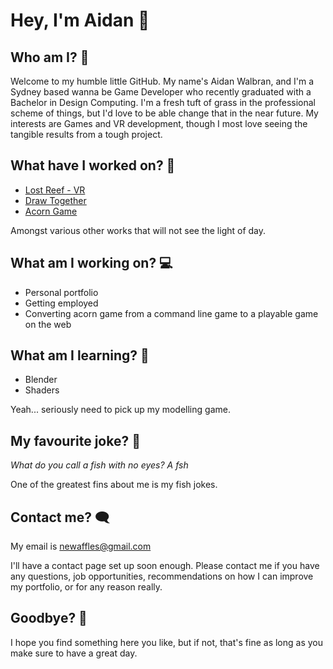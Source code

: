 # Hey, I'm Aidan 🦊

## Who am I? 🙌
Welcome to my humble little GitHub. My name's Aidan Walbran, and I'm a Sydney based wanna be Game Developer who recently graduated with a Bachelor in Design Computing. I'm a fresh tuft of grass in the professional scheme of things, but I'd love to be able change that in the near future. My interests are Games and VR development, though I most love seeing the tangible results from a tough project.

## What have I worked on? 💼
- [Lost Reef - VR](https://github.com/NeWaffless/VR_Lost-Reef)
- [Draw Together](https://github.com/NeWaffless/Draw-Together)
- [Acorn Game](https://github.com/NeWaffless/Acorn-Game)

Amongst various other works that will not see the light of day.

## What am I working on? 💻
- Personal portfolio
- Getting employed
- Converting acorn game from a command line game to a playable game on the web

## What am I learning? 💭
- Blender
- Shaders

Yeah... seriously need to pick up my modelling game.

## My favourite joke? 🐳
_What do you call a fish with no eyes? A fsh_

One of the greatest fins about me is my fish jokes.

## Contact me? 🗨️
My email is newaffles@gmail.com

I'll have a contact page set up soon enough. Please contact me if you have any questions, job opportunities, recommendations on how I can improve my portfolio, or for any reason really.


## Goodbye? 👋
I hope you find something here you like, but if not, that's fine as long as you make sure to have a great day.
